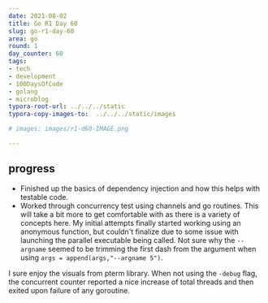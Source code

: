 ```yaml
---
date: 2021-08-02
title: Go R1 Day 60
slug: go-r1-day-60
area: go
round: 1
day_counter: 60
tags:
- tech
- development
- 100DaysOfCode
- golang
- microblog
typora-root-url: ../../../static
typora-copy-images-to:  ../../../static/images

# images: images/r1-d60-IMAGE.png

---
```


## progress

- Finished up the basics of dependency injection and how this helps with testable code.
- Worked through concurrency test using channels and go routines.
This will take a bit more to get comfortable with as there is a variety of concepts here.
My initial attempts finally started working using an anonymous function, but couldn't finalize due to some issue with launching the parallel executable being called.
Not sure why the `--argname` seemed to be trimming the first dash from the argument when using `args = append(args,"--argname 5")`.

I sure enjoy the visuals from pterm library.
When not using the `-debug` flag, the concurrent counter reported a nice increase of total threads and then exited upon failure of any goroutine.
